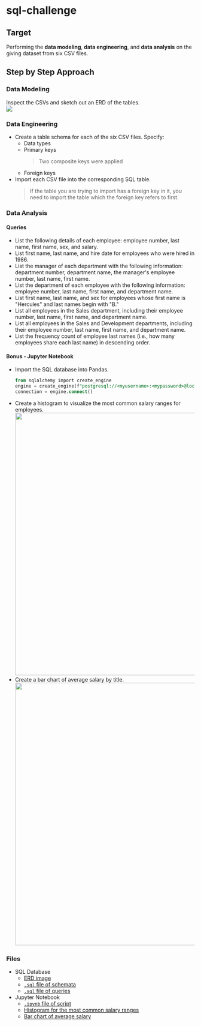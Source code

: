 # sql-challenge

## Target
Performing the **data modeling**, **data engineering**, and **data analysis** on the giving dataset from six CSV files.<br/>

## Step by Step Approach

### Data Modeling
Inspect the CSVs and sketch out an ERD of the tables.<br/>
 <img src="https://github.com/Ash-Tao/sql-challenge/blob/main/EmployeeSQL/ERD-EmployeeSQL.png"><br/>

### Data Engineering
- Create a table schema for each of the six CSV files. Specify:<br/>
  - Data types<br/>
  - Primary keys<br/>
    > Two composite keys were applied<br/>
  - Foreign keys<br/>
- Import each CSV file into the corresponding SQL table. 
  > If the table you are trying to import has a foreign key in it, you need to import the table which the foreign key refers to first.<br/>

### Data Analysis
#### Queries
- List the following details of each employee: employee number, last name, first name, sex, and salary.<br/>
- List first name, last name, and hire date for employees who were hired in 1986.<br/>
- List the manager of each department with the following information: department number, department name, the manager's employee number, last name, first name.<br/>
- List the department of each employee with the following information: employee number, last name, first name, and department name.<br/>
- List first name, last name, and sex for employees whose first name is "Hercules" and last names begin with "B."<br/>
- List all employees in the Sales department, including their employee number, last name, first name, and department name.<br/>
- List all employees in the Sales and Development departments, including their employee number, last name, first name, and department name.<br/>
- List the frequency count of employee last names (i.e., how many employees share each last name) in descending order.<br/>

#### Bonus - Jupyter Notebook
- Import the SQL database into Pandas.<br/>
   ```sql
   from sqlalchemy import create_engine
   engine = create_engine(f"postgresql://<myusername>:<mypassword>@localhost:<myport>/EmployeeSQL")
   connection = engine.connect()
   ```
- Create a histogram to visualize the most common salary ranges for employees.<br/>
   <img src="https://github.com/Ash-Tao/sql-challenge/blob/main/EmployeeSQL/The%20Most%20Common%20Salary%20Ranges%20for%20Employees.png" width="700"><br/>
- Create a bar chart of average salary by title.<br/>
   <img src="https://github.com/Ash-Tao/sql-challenge/blob/main/EmployeeSQL/Average%20Salary%20by%20Title.png" width="700"><br/>

### Files
- SQL Database
  - [ERD image](https://github.com/Ash-Tao/sql-challenge/blob/main/EmployeeSQL/ERD-EmployeeSQL.png)<br/>
  - [`.sql` file of schemata](https://github.com/Ash-Tao/sql-challenge/blob/main/EmployeeSQL/schemas.sql)<br/>
  - [`.sql` file of queries](https://github.com/Ash-Tao/sql-challenge/blob/main/EmployeeSQL/DataAnalysis_Queries.sql)<br/>
- Jupyter Notebook
  - [`.ipynb` file of script](https://github.com/Ash-Tao/sql-challenge/blob/main/EmployeeSQL/Employee.ipynb)<br/>
  - [Histogram for the most common salary ranges](https://github.com/Ash-Tao/sql-challenge/blob/main/EmployeeSQL/The%20Most%20Common%20Salary%20Ranges%20for%20Employees.png)<br/>
  - [Bar chart of average salary](https://github.com/Ash-Tao/sql-challenge/blob/main/EmployeeSQL/Average%20Salary%20by%20Title.png)<br/>
